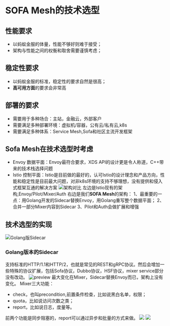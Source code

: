 # SOFA Mesh的技术选型

## 性能要求
 - 以蚂蚁金服的体量，性能不够好则难于接受；
 - 架构与性能之间的权衡和取舍需要谨慎考虑；
## 稳定性要求
 - 以蚂蚁金服的标准，稳定性的要求自然是很高；
 - **高可用方面**的要求会非常高
## 部署的要求
 - 需要用于多种场合：主站，金融云，外部客户
 - 需要满足多种部署环境：虚拟机/容器，公有云/私有云,k8s
 - 需要满足多种体系：Service Mesh,Sofa和社区主流开发框架
## Sofa Mesh在技术选型时考虑
 - Envoy  数据平面：Envoy最符合要求，XDS API的设计更是令人称道，C++带来的技术栈选择问题
 - Istio	控制平面：Istio是目前做的最好的，认可Istio的设计理念和产品方向，性能和稳定性是目前最大问题，对非k8s环境的支持不够理想，没有提供和侵入式框架互通的解决方案
![架构对比](https://pic2.zhimg.com/80/v2-a6cb5bc29ca3c5d3b3c5ae4f5bfe2f51_hd.jpg)
左边是Istio现有的架构,Envoy/Pilot/Mixer/Auth
右边是我们**SOFA Mesh**的架构：
1、最重要的一点：用Golang开发的Sidecar替换Envoy，用Golang重写整个数据平面；
2、合并一部分Mixer内容到Sidecar
3、Pilot和Auth会做扩展和增强
## 技术选型的实现
![Golang版Sidecar](https://pic1.zhimg.com/80/v2-04eec770ee19e1fa3ac2758da1b3cc7c_hd.jpg)
### Golang版本的Sidecar
支持标准的HTTP/1.1和HTTP/2，也就是常见的REST和gRPC协议。然后会增加一些特殊的协议扩展，包括Sofa协议，Dubbo协议，HSF协议，mixer service部分没有改动。
![preview](https://pic3.zhimg.com/v2-94dd7678c9dbb52b8897fb24d0c00ef6_r.jpg)
最大变化在Mixer，Sidecar替换Envoy而已，架构上没有变化。
Mixer三大功能：
 - check，也叫precondition,前置条件检查，比如说黑白名单，权限；
 - quota，比如说访问次数之类；
 - report，比如说日志，度量等。

前两个功能是同步阻塞的，report可以通过异步和批量的方式来做。
![](https://pic2.zhimg.com/80/v2-66fa5cdafc709896f704b37681dea1bd_hd.jpg)
![](https://pic4.zhimg.com/80/v2-ee4fd6a51e804dd3abbc7ca32740dd0b_hd.jpg)
<!--stackedit_data:
eyJoaXN0b3J5IjpbLTE2ODM0ODkwNDgsLTE1MjM5MTA4ODYsNT
AxMTkyNTk2LC03ODQwMDYzMzRdfQ==
-->